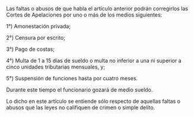 Las faltas o abusos de que habla el artículo anterior podrán corregirlos las Cortes de Apelaciones por uno o más de los medios siguientes:

1°) Amonestación privada;

2°) Censura por escrito;

3°) Pago de costas;

4°) Multa de 1 a 15 días de sueldo o multa no inferior a una ni superior a cinco unidades tributarias mensuales, y;

5°) Suspensión de funciones hasta por cuatro meses.

Durante este tiempo el funcionario gozará de medio sueldo.

Lo dicho en este artículo se entiende sólo respecto de aquellas faltas o abusos que las leyes no califiquen de crimen o simple delito.
